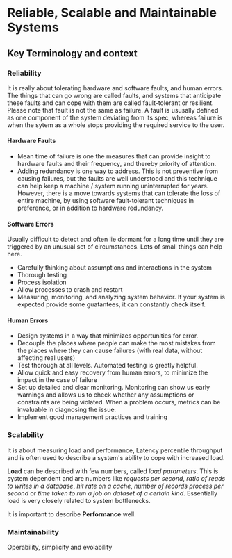 # Reliable, Scalable and Maintainable Systems

## Key Terminology and context

### Reliability
It is really about tolerating hardware and software faults, and human errors. The things that can go wrong are called faults, and systems that anticipate these faults and can cope with them are called fault-tolerant or resilient. Please note that fault is not the same as failure. A fault is ususally defined as one component of the system deviating from its spec, whereas failure is when the sytem as a whole stops providing the required service to the user.

#### Hardware Faults
* Mean time of failure is one the measures that can provide insight to hardware faults and their frequency, and thereby priority of attention.
* Adding redundancy is one way to address. This is not preventive from causing failures, but the faults are well understood and this technique can help keep a machine / system running uninterrupted for years.
However, there is a move towards systems that can tolerate the loss of entire machine, by using software fault-tolerant techniques in preference, or in addition to hardware redundancy.

#### Software Errors
Usually difficult to detect and often lie dormant for a long time until they are triggered by an unusual set of circumstances. Lots of small things can help here.
* Carefully thinking about assumptions and interactions in the system
* Thorough testing
* Process isolation
* Allow processes to crash and restart
* Measuring, monitoring, and analyzing system behavior. If your system is expected provide some guatantees, it can constantly check itself.

#### Human Errors
* Design systems in a way that minimizes opportunities for error.
* Decouple the places where people can make the most mistakes from the places where they can cause failures (with real data, without affecting real users)
* Test thorough at all levels. Automated testing is greatly helpful.
* Allow quick and easy recovery from human errors, to minimize the impact in the case of failure
* Set up detailed and clear monitoring. Monitoring can show us early warnings and allows us to check whether any assumptions or constraints are being violated. When a problem occurs, metrics can be invaluable in diagnosing the issue.
* Implement good management practices and training


### Scalability
It is about measuring load and performance, Latency percentile throughput and is often used to describe a system's ability to cope with increased load.

**Load** can be described with few numbers, called _load parameters_. This is system dependent and are numbers like _requests per second_, _ratio of reads to writes in a database_, _hit rate on a cache_, _number of records process per second_ or _time taken to run a job on dataset of a certain kind_. Essentially load is very closely related to system bottlenecks.

It is important to describe **Performance** well.


### Maintainability
Operability, simplicity and evolability
